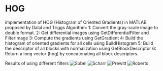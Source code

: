 # HOG
implementation of HOG (Histogram of Oriented Gradients) in MATLAB proposed by Dalal and Triggs
Algorithm:
1: Convert the gray-scale image to double format.
2: Get differential images using GetDifferentialFilter and FilterImage
3: Compute the gradients using GetGradient
4: Build the histogram of oriented gradients for all cells using BuildHistogram
5: Build the descriptor of all blocks with normalization using GetBlockDescriptor
6: Return a long vector (hog) by concatenating all block descriptors.

Results of using different filters
![Sobel](visualization/sobel.jpg)
![Scharr](visualization/scharr.jpg)
![Prewitt](visualization/prewitt.jpg)
![Roberts](visualization/roberts.jpg)
